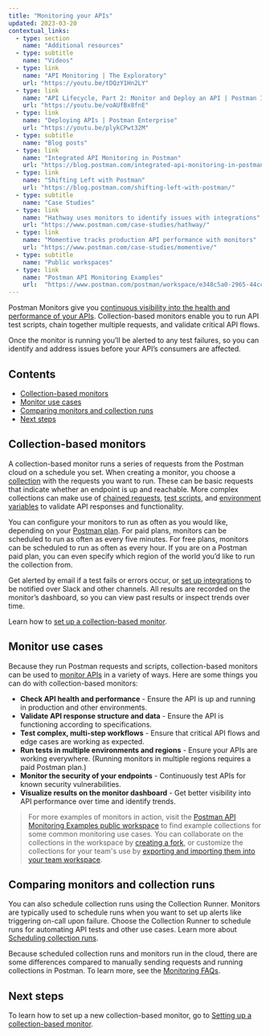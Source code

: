 ```yaml
---
title: "Monitoring your APIs"
updated: 2023-03-20
contextual_links:
  - type: section
    name: "Additional resources"
  - type: subtitle
    name: "Videos"
  - type: link
    name: "API Monitoring | The Exploratory"
    url: "https://youtu.be/tDQzY1Hn2LY"
  - type: link
    name: "API Lifecycle, Part 2: Monitor and Deploy an API | Postman Intergalactic"
    url: "https://youtu.be/voAUfBx8fnE"
  - type: link
    name: "Deploying APIs | Postman Enterprise"
    url: "https://youtu.be/plykCPwt32M"
  - type: subtitle
    name: "Blog posts"
  - type: link
    name: "Integrated API Monitoring in Postman"
    url: "https://blog.postman.com/integrated-api-monitoring-in-postman/"
  - type: link
    name: "Shifting Left with Postman"
    url: "https://blog.postman.com/shifting-left-with-postman/"
  - type: subtitle
    name: "Case Studies"
  - type: link
    name: "Hathway uses monitors to identify issues with integrations"
    url: "https://www.postman.com/case-studies/hathway/"
  - type: link
    name: "Momentive tracks production API performance with monitors"
    url: "https://www.postman.com/case-studies/momentive/"
  - type: subtitle
    name: "Public workspaces"
  - type: link
    name: "Postman API Monitoring Examples"
    url:  "https://www.postman.com/postman/workspace/e348c5a0-2965-44cc-87ed-7b316516f38d"
---
```


Postman Monitors give you [continuous visibility into the health and performance of your APIs](https://www.postman.com/api-platform/api-observability/). Collection-based monitors enable you to run API test scripts, chain together multiple requests, and validate critical API flows.

Once the monitor is running you’ll be alerted to any test failures, so you can identify and address issues before your API’s consumers are affected.

## Contents

* [Collection-based monitors](#collection-based-monitors)
* [Monitor use cases](#monitor-use-cases)
* [Comparing monitors and collection runs](#comparing-monitors-and-collection-runs)
* [Next steps](#next-steps)

## Collection-based monitors

A collection-based monitor runs a series of requests from the Postman cloud on a schedule you set. When creating a monitor, you choose a [collection](/docs/sending-requests/intro-to-collections/) with the requests you want to run. These can be basic requests that indicate whether an endpoint is up and reachable. More complex collections can make use of [chained requests](https://www.youtube.com/watch?v=shYn3Ys3ygE), [test scripts](/docs/writing-scripts/test-scripts/), and [environment variables](/docs/sending-requests/managing-environments/) to validate API responses and functionality.

You can configure your monitors to run as often as you would like, depending on your [Postman plan](https://www.postman.com/pricing/). For paid plans, monitors can be scheduled to run as often as every five minutes. For free plans, monitors can be scheduled to run as often as every hour. If you are on a Postman paid plan, you can even specify which region of the world you’d like to run the collection from.

Get alerted by email if a test fails or errors occur, or [set up integrations](/docs/integrations/intro-integrations/) to be notified over Slack and other channels. All results are recorded on the monitor’s dashboard, so you can view past results or inspect trends over time.

Learn how to [set up a collection-based monitor](/docs/monitoring-your-api/setting-up-monitor/).

## Monitor use cases

Because they run Postman requests and scripts, collection-based monitors can be used to [monitor APIs](https://www.postman.com/api-platform/api-monitoring/) in a variety of ways. Here are some things you can do with collection-based monitors:

* **Check API health and performance** - Ensure the API is up and running in production and other environments.
* **Validate API response structure and data** - Ensure the API is functioning according to specifications.
* **Test complex, multi-step workflows** - Ensure that critical API flows and edge cases are working as expected.
* **Run tests in multiple environments and regions** - Ensure your APIs are working everywhere. (Running monitors in multiple regions requires a paid Postman plan.)
* **Monitor the security of your endpoints** - Continuously test APIs for known security vulnerabilities.
* **Visualize results on the monitor dashboard** - Get better visibility into API performance over time and identify trends.

> For more examples of monitors in action, visit the [Postman API Monitoring Examples public workspace](https://www.postman.com/postman/workspace/postman-api-monitoring-examples/overview) to find example collections for some common monitoring use cases. You can collaborate on the collections in the workspace by [creating a fork](/docs/collaborating-in-postman/using-version-control/forking-entities/#creating-a-fork), or customize the collections for your team's use by [exporting and importing them into your team workspace](/docs/getting-started/importing-and-exporting-data/#exporting-collections).

## Comparing monitors and collection runs

You can also schedule collection runs using the Collection Runner. Monitors are typically used to schedule runs when you want to set up alerts like triggering on-call upon failure. Choose the Collection Runner to schedule runs for automating API tests and other use cases. Learn more about [Scheduling collection runs](/docs/collections/running-collections/scheduling-collection-runs/).

Because scheduled collection runs and monitors run in the cloud, there are some differences compared to manually sending requests and running collections in Postman. To learn more, see the [Monitoring FAQs](/docs/monitoring-your-api/faqs-monitors/#can-i-upload-data-files-or-attach-files-to-a-monitor).

## Next steps

To learn how to set up a new collection-based monitor, go to [Setting up a collection-based monitor](/docs/monitoring-your-api/setting-up-monitor/).
